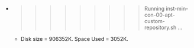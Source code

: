 * >>>>>>>>> Running inst-min-con-00-apt-custom-repository.sh ...
  * Disk size = 906352K. Space Used = 3052K.

